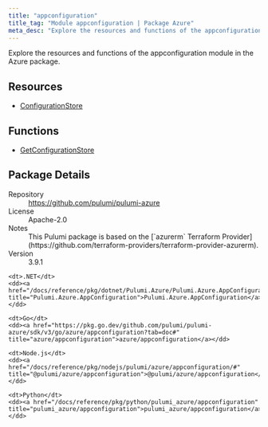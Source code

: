 ```yaml
---
title: "appconfiguration"
title_tag: "Module appconfiguration | Package Azure"
meta_desc: "Explore the resources and functions of the appconfiguration module in the Azure package."
---
```


<!-- WARNING: this file was generated by Pulumi Docs Generator. -->
<!-- Do not edit by hand unless you're certain you know what you are doing! -->

Explore the resources and functions of the appconfiguration module in the Azure package.

<h2 id="resources">Resources</h2>
<ul class="api">
    <li><a href="configurationstore" title="ConfigurationStore"><span class="symbol resource"></span>ConfigurationStore</a></li>
</ul>

<h2 id="functions">Functions</h2>
<ul class="api">
    <li><a href="getconfigurationstore" title="GetConfigurationStore"><span class="symbol function"></span>GetConfigurationStore</a></li>
</ul>

<h2 id="package-details">Package Details</h2>
<dl class="package-details">
	<dt>Repository</dt>
	<dd><a href="https://github.com/pulumi/pulumi-azure">https://github.com/pulumi/pulumi-azure</a></dd>
	<dt>License</dt>
	<dd>Apache-2.0</dd>
	<dt>Notes</dt>
	<dd>This Pulumi package is based on the [`azurerm` Terraform Provider](https://github.com/terraform-providers/terraform-provider-azurerm).</dd>
	<dt>Version</dt>
	<dd>3.9.1</dd>
</dl>



<dl class="tabular">

    <dt>.NET</dt>
    <dd><a href="/docs/reference/pkg/dotnet/Pulumi.Azure/Pulumi.Azure.AppConfiguration.html" title="Pulumi.Azure.AppConfiguration">Pulumi.Azure.AppConfiguration</a></dd>

    <dt>Go</dt>
    <dd><a href="https://pkg.go.dev/github.com/pulumi/pulumi-azure/sdk/v3/go/azure/appconfiguration?tab=doc#" title="azure/appconfiguration">azure/appconfiguration</a></dd>

    <dt>Node.js</dt>
    <dd><a href="/docs/reference/pkg/nodejs/pulumi/azure/appconfiguration/#" title="@pulumi/azure/appconfiguration">@pulumi/azure/appconfiguration</a></dd>

    <dt>Python</dt>
    <dd><a href="/docs/reference/pkg/python/pulumi_azure/appconfiguration" title="pulumi_azure/appconfiguration">pulumi_azure/appconfiguration</a></dd>

</dl>

